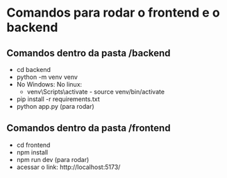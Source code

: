 # Comandos para rodar o frontend e o backend

## Comandos dentro da pasta /backend
- cd backend
- python -m venv venv
- No Windows:                   No linux: 
    - venv\Scripts\activate         - source venv/bin/activate    
- pip install -r requirements.txt
- python app.py (para rodar)

## Comandos dentro da pasta /frontend
- cd frontend
- npm install
- npm run dev (para rodar)
- acessar o link: http://localhost:5173/
